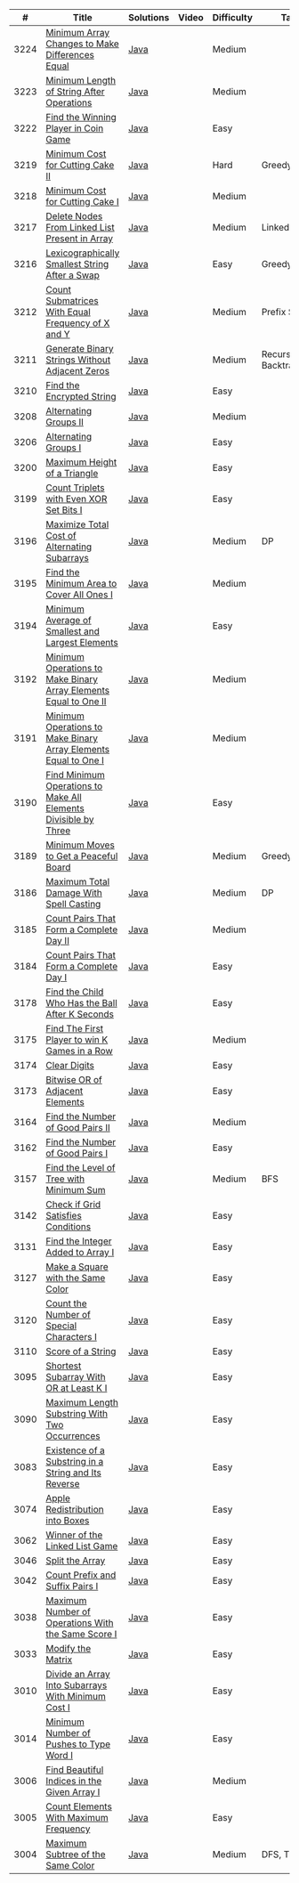 | #    | Title                                                                                                                                                               | Solutions                                                                                                                         | Video                                                                         | Difficulty | Tag                                                                  
|------|---------------------------------------------------------------------------------------------------------------------------------------------------------------------|-----------------------------------------------------------------------------------------------------------------------------------|-------------------------------------------------------------------------------|------------|----------------------------------------------------------------------
| 3224 | [Minimum Array Changes to Make Differences Equal](https://leetcode.com/problems/minimum-array-changes-to-make-differences-equal/)                                                                 | [Java](https://github.com/fishercoder1534/Leetcode/blob/master/src/main/java/com/fishercoder/solutions/fourththousand/_3224.java) |                                                                               | Medium     |
| 3223 | [Minimum Length of String After Operations](https://leetcode.com/problems/minimum-length-of-string-after-operations/)                                                                 | [Java](https://github.com/fishercoder1534/Leetcode/blob/master/src/main/java/com/fishercoder/solutions/fourththousand/_3223.java) |                                                                               | Medium     |
| 3222 | [Find the Winning Player in Coin Game](https://leetcode.com/problems/find-the-winning-player-in-coin-game/)                                                                 | [Java](https://github.com/fishercoder1534/Leetcode/blob/master/src/main/java/com/fishercoder/solutions/fourththousand/_3222.java) |                                                                               | Easy       | 
| 3219 | [Minimum Cost for Cutting Cake II](https://leetcode.com/problems/minimum-cost-for-cutting-cake-ii/)                                                                 | [Java](https://github.com/fishercoder1534/Leetcode/blob/master/src/main/java/com/fishercoder/solutions/fourththousand/_3219.java) |                                                                               | Hard       | Greedy
| 3218 | [Minimum Cost for Cutting Cake I](https://leetcode.com/problems/minimum-cost-for-cutting-cake-i/)                                                                   | [Java](https://github.com/fishercoder1534/Leetcode/blob/master/src/main/java/com/fishercoder/solutions/fourththousand/_3218.java) |                                                                               | Medium     | 
| 3217 | [Delete Nodes From Linked List Present in Array](https://leetcode.com/problems/delete-nodes-from-linked-list-present-in-array/)                                     | [Java](https://github.com/fishercoder1534/Leetcode/blob/master/src/main/java/com/fishercoder/solutions/fourththousand/_3217.java) |                                                                               | Medium     | LinkedList 
| 3216 | [Lexicographically Smallest String After a Swap](https://leetcode.com/problems/lexicographically-smallest-string-after-a-swap/)                                     | [Java](https://github.com/fishercoder1534/Leetcode/blob/master/src/main/java/com/fishercoder/solutions/fourththousand/_3216.java) |                                                                               | Easy       | Greedy
| 3212 | [Count Submatrices With Equal Frequency of X and Y](https://leetcode.com/problems/count-submatrices-with-equal-frequency-of-x-and-y/)                               | [Java](https://github.com/fishercoder1534/Leetcode/blob/master/src/main/java/com/fishercoder/solutions/fourththousand/_3212.java) |                                                                               | Medium     | Prefix Sum
| 3211 | [Generate Binary Strings Without Adjacent Zeros](https://leetcode.com/problems/generate-binary-strings-without-adjacent-zeros/)                                     | [Java](https://github.com/fishercoder1534/Leetcode/blob/master/src/main/java/com/fishercoder/solutions/fourththousand/_3211.java) |                                                                               | Medium     | Recursion, Backtracking
| 3210 | [Find the Encrypted String](https://leetcode.com/problems/find-the-encrypted-string/)                                                                               | [Java](https://github.com/fishercoder1534/Leetcode/blob/master/src/main/java/com/fishercoder/solutions/fourththousand/_3210.java) |                                                                               | Easy       |
| 3208 | [Alternating Groups II](https://leetcode.com/problems/alternating-groups-ii/)                                                                                       | [Java](https://github.com/fishercoder1534/Leetcode/blob/master/src/main/java/com/fishercoder/solutions/fourththousand/_3208.java) |                                                                               | Medium     |
| 3206 | [Alternating Groups I](https://leetcode.com/problems/alternating-groups-i/)                                                                                         | [Java](https://github.com/fishercoder1534/Leetcode/blob/master/src/main/java/com/fishercoder/solutions/fourththousand/_3206.java) |                                                                               | Easy       |
| 3200 | [Maximum Height of a Triangle](https://leetcode.com/problems/maximum-height-of-a-triangle/)                                                                         | [Java](https://github.com/fishercoder1534/Leetcode/blob/master/src/main/java/com/fishercoder/solutions/fourththousand/_3200.java) |                                                                               | Easy       |
| 3199 | [Count Triplets with Even XOR Set Bits I](https://leetcode.com/problems/count-triplets-with-even-xor-set-bits-i/)                                                   | [Java](https://github.com/fishercoder1534/Leetcode/blob/master/src/main/java/com/fishercoder/solutions/fourththousand/_3199.java) |                                                                               | Easy       |
| 3196 | [Maximize Total Cost of Alternating Subarrays](https://leetcode.com/problems/maximize-total-cost-of-alternating-subarrays/)                                         | [Java](https://github.com/fishercoder1534/Leetcode/blob/master/src/main/java/com/fishercoder/solutions/fourththousand/_3196.java) |                                                                               | Medium     |DP
| 3195 | [Find the Minimum Area to Cover All Ones I](https://leetcode.com/problems/find-the-minimum-area-to-cover-all-ones-i/)                                               | [Java](https://github.com/fishercoder1534/Leetcode/blob/master/src/main/java/com/fishercoder/solutions/fourththousand/_3195.java) |                                                                               | Medium     |
| 3194 | [Minimum Average of Smallest and Largest Elements](https://leetcode.com/problems/minimum-average-of-smallest-and-largest-elements/)                                 | [Java](https://github.com/fishercoder1534/Leetcode/blob/master/src/main/java/com/fishercoder/solutions/fourththousand/_3194.java) |                                                                               | Easy       |
| 3192 | [Minimum Operations to Make Binary Array Elements Equal to One II](https://leetcode.com/problems/minimum-operations-to-make-binary-array-elements-equal-to-one-ii/) | [Java](https://github.com/fishercoder1534/Leetcode/blob/master/src/main/java/com/fishercoder/solutions/fourththousand/_3192.java) |                                                                               | Medium     |
| 3191 | [Minimum Operations to Make Binary Array Elements Equal to One I](https://leetcode.com/problems/minimum-operations-to-make-binary-array-elements-equal-to-one-i/)   | [Java](https://github.com/fishercoder1534/Leetcode/blob/master/src/main/java/com/fishercoder/solutions/fourththousand/_3191.java) |                                                                               | Medium     |
| 3190 | [Find Minimum Operations to Make All Elements Divisible by Three](https://leetcode.com/problems/find-minimum-operations-to-make-all-elements-divisible-by-three/)   | [Java](https://github.com/fishercoder1534/Leetcode/blob/master/src/main/java/com/fishercoder/solutions/fourththousand/_3190.java) |                                                                               | Easy       |
| 3189 | [Minimum Moves to Get a Peaceful Board](https://leetcode.com/problems/minimum-moves-to-get-a-peaceful-board/)                                                       | [Java](https://github.com/fishercoder1534/Leetcode/blob/master/src/main/java/com/fishercoder/solutions/fourththousand/_3186.java) |                                                                               | Medium     | Greedy
| 3186 | [Maximum Total Damage With Spell Casting](https://leetcode.com/problems/maximum-total-damage-with-spell-casting/)                                                   | [Java](https://github.com/fishercoder1534/Leetcode/blob/master/src/main/java/com/fishercoder/solutions/fourththousand/_3186.java) |                                                                               | Medium     | DP
| 3185 | [Count Pairs That Form a Complete Day II](https://leetcode.com/problems/count-pairs-that-form-a-complete-day-ii/)                                                   | [Java](https://github.com/fishercoder1534/Leetcode/blob/master/src/main/java/com/fishercoder/solutions/fourththousand/_3185.java) |                                                                               | Medium     |
| 3184 | [Count Pairs That Form a Complete Day I](https://leetcode.com/problems/count-pairs-that-form-a-complete-day-i/)                                                     | [Java](https://github.com/fishercoder1534/Leetcode/blob/master/src/main/java/com/fishercoder/solutions/fourththousand/_3184.java) |                                                                               | Easy       |
| 3178 | [Find the Child Who Has the Ball After K Seconds](https://leetcode.com/problems/find-the-child-who-has-the-ball-after-k-seconds/)                                   | [Java](https://github.com/fishercoder1534/Leetcode/blob/master/src/main/java/com/fishercoder/solutions/fourththousand/_3178.java) |                                                                               | Easy       |
| 3175 | [Find The First Player to win K Games in a Row](https://leetcode.com/problems/find-the-first-player-to-win-k-games-in-a-row/)                                       | [Java](https://github.com/fishercoder1534/Leetcode/blob/master/src/main/java/com/fishercoder/solutions/fourththousand/_3175.java) |                                                                               | Medium     |
| 3174 | [Clear Digits](https://leetcode.com/problems/clear-digits/)                                                                                                         | [Java](https://github.com/fishercoder1534/Leetcode/blob/master/src/main/java/com/fishercoder/solutions/fourththousand/_3174.java) |                                                                               | Easy       |
| 3173 | [Bitwise OR of Adjacent Elements](https://leetcode.com/problems/bitwise-or-of-adjacent-elements/)                                                                   | [Java](https://github.com/fishercoder1534/Leetcode/blob/master/src/main/java/com/fishercoder/solutions/fourththousand/_3173.java) |                                                                               | Easy       |
| 3164 | [Find the Number of Good Pairs II](https://leetcode.com/problems/find-the-number-of-good-pairs-ii/)                                                                 | [Java](https://github.com/fishercoder1534/Leetcode/blob/master/src/main/java/com/fishercoder/solutions/fourththousand/_3164.java) |                                                                               | Medium     |
| 3162 | [Find the Number of Good Pairs I](https://leetcode.com/problems/find-the-number-of-good-pairs-i/)                                                                   | [Java](https://github.com/fishercoder1534/Leetcode/blob/master/src/main/java/com/fishercoder/solutions/fourththousand/_3162.java) |                                                                               | Easy       |
| 3157 | [Find the Level of Tree with Minimum Sum](https://leetcode.com/problems/find-the-level-of-tree-with-minimum-sum/)                                                   | [Java](https://github.com/fishercoder1534/Leetcode/blob/master/src/main/java/com/fishercoder/solutions/fourththousand/_3157.java) |                                                                               | Medium     |BFS
| 3142 | [Check if Grid Satisfies Conditions](https://leetcode.com/problems/check-if-grid-satisfies-conditions/)                                                             | [Java](https://github.com/fishercoder1534/Leetcode/blob/master/src/main/java/com/fishercoder/solutions/fourththousand/_3142.java) |                                                                               | Easy       |
| 3131 | [Find the Integer Added to Array I](https://leetcode.com/problems/find-the-integer-added-to-array-i/)                                                               | [Java](https://github.com/fishercoder1534/Leetcode/blob/master/src/main/java/com/fishercoder/solutions/fourththousand/_3131.java) |                                                                               | Easy       |
| 3127 | [Make a Square with the Same Color](https://leetcode.com/problems/make-a-square-with-the-same-color/)                                                               | [Java](https://github.com/fishercoder1534/Leetcode/blob/master/src/main/java/com/fishercoder/solutions/fourththousand/_3127.java) |                                                                               | Easy       |
| 3120 | [Count the Number of Special Characters I](https://leetcode.com/problems/count-the-number-of-special-characters-i/)                                                 | [Java](https://github.com/fishercoder1534/Leetcode/blob/master/src/main/java/com/fishercoder/solutions/fourththousand/_3120.java) |                                                                               | Easy       |
| 3110 | [Score of a String](https://leetcode.com/problems/score-of-a-string/)                                                                                               | [Java](https://github.com/fishercoder1534/Leetcode/blob/master/src/main/java/com/fishercoder/solutions/fourththousand/_3110.java) |                                                                               | Easy       |
| 3095 | [Shortest Subarray With OR at Least K I](https://leetcode.com/problems/shortest-subarray-with-or-at-least-k-i/)                                                     | [Java](https://github.com/fishercoder1534/Leetcode/blob/master/src/main/java/com/fishercoder/solutions/fourththousand/_3095.java) |                                                                               | Easy       |
| 3090 | [Maximum Length Substring With Two Occurrences](https://leetcode.com/problems/maximum-length-substring-with-two-occurrences/)                                       | [Java](https://github.com/fishercoder1534/Leetcode/blob/master/src/main/java/com/fishercoder/solutions/fourththousand/_3090.java) |                                                                               | Easy       |
| 3083 | [Existence of a Substring in a String and Its Reverse](https://leetcode.com/problems/existence-of-a-substring-in-a-string-and-its-reverse/)                                                                   | [Java](https://github.com/fishercoder1534/Leetcode/blob/master/src/main/java/com/fishercoder/solutions/fourththousand/_3083.java) |                                                                               | Easy       |
| 3074 | [Apple Redistribution into Boxes](https://leetcode.com/problems/apple-redistribution-into-boxes/)                                                                   | [Java](https://github.com/fishercoder1534/Leetcode/blob/master/src/main/java/com/fishercoder/solutions/fourththousand/_3074.java) |                                                                               | Easy       |
| 3062 | [Winner of the Linked List Game](https://leetcode.com/problems/winner-of-the-linked-list-game/)                                                                     | [Java](https://github.com/fishercoder1534/Leetcode/blob/master/src/main/java/com/fishercoder/solutions/fourththousand/_3062.java) |                                                                               | Easy       |
| 3046 | [Split the Array](https://leetcode.com/problems/split-the-array/)                                                                                                   | [Java](https://github.com/fishercoder1534/Leetcode/blob/master/src/main/java/com/fishercoder/solutions/fourththousand/_3046.java) |                                                                               | Easy       |
| 3042 | [Count Prefix and Suffix Pairs I](https://leetcode.com/problems/count-prefix-and-suffix-pairs-i/)                                                                   | [Java](https://github.com/fishercoder1534/Leetcode/blob/master/src/main/java/com/fishercoder/solutions/fourththousand/_3042.java) |                                                                               | Easy       |
| 3038 | [Maximum Number of Operations With the Same Score I](https://leetcode.com/problems/maximum-number-of-operations-with-the-same-score-i/)                             | [Java](https://github.com/fishercoder1534/Leetcode/blob/master/src/main/java/com/fishercoder/solutions/fourththousand/_3038.java) |                                                                               | Easy       |
| 3033 | [Modify the Matrix](https://leetcode.com/problems/modify-the-matrix/)                                                                                               | [Java](https://github.com/fishercoder1534/Leetcode/blob/master/src/main/java/com/fishercoder/solutions/fourththousand/_3033.java) |                                                                               | Easy       |
| 3010 | [Divide an Array Into Subarrays With Minimum Cost I](https://leetcode.com/problems/divide-an-array-into-subarrays-with-minimum-cost-i/)                                                                                               | [Java](https://github.com/fishercoder1534/Leetcode/blob/master/src/main/java/com/fishercoder/solutions/fourththousand/_3010.java) |                                                                               | Easy       |
| 3014 | [Minimum Number of Pushes to Type Word I](https://leetcode.com/problems/minimum-number-of-pushes-to-type-word-i/)                                                   | [Java](https://github.com/fishercoder1534/Leetcode/blob/master/src/main/java/com/fishercoder/solutions/fourththousand/_3014.java) |                                                                               | Easy       |
| 3006 | [Find Beautiful Indices in the Given Array I](https://leetcode.com/problems/find-beautiful-indices-in-the-given-array-i/)                                           | [Java](https://github.com/fishercoder1534/Leetcode/blob/master/src/main/java/com/fishercoder/solutions/fourththousand/_3006.java) |                                                                               | Medium     |
| 3005 | [Count Elements With Maximum Frequency](https://leetcode.com/problems/count-elements-with-maximum-frequency/)                                                       | [Java](https://github.com/fishercoder1534/Leetcode/blob/master/src/main/java/com/fishercoder/solutions/fourththousand/_3005.java) |                                                                               | Easy       |
| 3004 | [Maximum Subtree of the Same Color](https://leetcode.com/problems/maximum-subtree-of-the-same-color/)                                                       | [Java](https://github.com/fishercoder1534/Leetcode/blob/master/src/main/java/com/fishercoder/solutions/fourththousand/_3004.java) |                                                                               | Medium     | DFS, Tree
